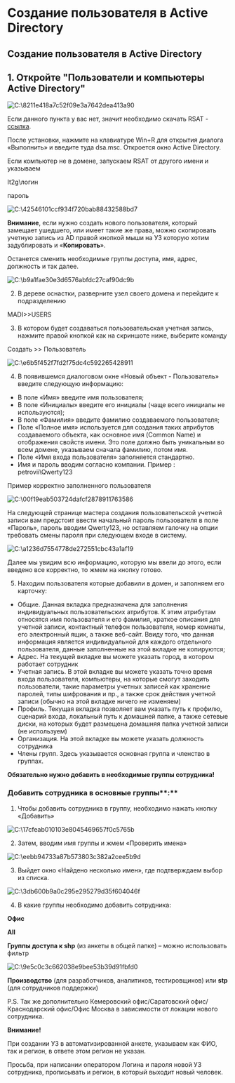 # Создание пользователя в Active Directory

## Создание пользователя в Active Directory

## 1. Откройте "Пользователи и компьютеры Active Directory"

![C:\8211e418a7c52f09e3a7642dea413a90](../.gitbook/assets/0%20%289%29.png)

Если данного пункта у вас нет, значит необходимо скачать RSAT - [ссылка](https://www.microsoft.com/ru-RU/download/details.aspx?id=45520).

После установки, нажмите на клавиатуре Win+R для открытия диалога «Выполнить» и введите туда dsa.msc. Откроется окно Active Directory.

Если компьютер не в домене, запускаем RSAT от другого имени и указываем

It2g\логин

пароль

![C:\42546101ccf934f720bab88432588bd7](../.gitbook/assets/1%20%283%29.png)

**Внимание**, если нужно создать нового пользователя, который замещает ушедшего, или имеет такие же права, можно скопировать учетную запись из AD правой кнопкой мыши на УЗ которую хотим задублировать и «**Копировать**».

Останется сменить необходимые группы доступа, имя, адрес, должность и так далее.

![C:\b9a1fae30e3d6576abfdc27caf90dc9b](../.gitbook/assets/2%20%284%29.png)

2. В дереве оснастки, разверните узел своего домена и перейдите к подразделению

MADI&gt;&gt;USERS

3. В котором будет создаваться пользовательская учетная запись, нажмите правой кнопкой как на скриншоте ниже, выберите команду 

Создать &gt;&gt; Пользователь

![C:\e6b5f452f7fd2f75dc4c592265428911](../.gitbook/assets/3%20%287%29.png)

4. В появившемся диалоговом окне «Новый объект - Пользователь» введите следующую информацию:

* В поле «Имя» введите имя пользователя;
* В поле «Инициалы» введите его инициалы \(чаще всего инициалы не используются\);
* В поле «Фамилия» введите фамилию создаваемого пользователя;
* Поле «Полное имя» используется для создания таких атрибутов создаваемого объекта, как основное имя \(Common Name\) и отображения свойств имени. Это поле должно быть уникальным во всем домене, указываем сначала фамилию, потом имя.
* Поле «Имя входа пользователя» заполняется стандартно.
* Имя и пароль вводим согласно компании. Пример : petrovii\Qwerty123

Пример корректно заполненного пользователя

![C:\00f19eab503724dafcf2878911763586](../.gitbook/assets/4%20%287%29.png)

На следующей странице мастера создания пользовательской учетной записи вам предстоит ввести начальный пароль пользователя в поле «Пароль», пароль вводим Qwerty123, но оставляем галочку на опции требовать смены пароля при следующем входе в систему.

![C:\a1236d7554778de272551cbc43a1af19](../.gitbook/assets/5%20%284%29.png)

Далее мы увидим всю информацию, которую мы ввели до этого, если введено все корректно, то жмем на кнопку готово.

5. Находим пользователя которые добавили в домен, и заполняем его карточку:

* Общие. Данная вкладка предназначена для заполнения индивидуальных пользовательских атрибутов. К этим атрибутам относятся имя пользователя и его фамилия, краткое описания для учетной записи, контактный телефон пользователя, номер комнаты, его электронный ящик, а также веб-сайт. Ввиду того, что данная информация является индивидуальной для каждого отдельного пользователя, данные заполненные на этой вкладке не копируются;
* Адрес. На текущей вкладке вы можете указать город, в котором работает сотрудник
* Учетная запись. В этой вкладке вы можете указать точно время входа пользователя, компьютеры, на которые смогут заходить пользователи, такие параметры учетных записей как хранение паролей, типы шифрования и пр., а также срок действия учетной записи \(обычно на этой вкладке ничего не изменяем\)
* Профиль. Текущая вкладка позволяет вам указать путь к профилю, сценарий входа, локальный путь к домашней папке, а также сетевые диски, на которых будет размещена домашняя папка учетной записи \(не используем\)
* Организация. На этой вкладке вы можете указать должность сотрудника
* Члены групп. Здесь указывается основная группа и членство в группах.

**Обязательно нужно добавить в необходимые группы сотрудника!**

### Добавить сотрудника в основные группы**:**

1. Чтобы добавить сотрудника в группу, необходимо нажать кнопку «Добавить»

![C:\17cfeab010103e8045469657f0c5765b](../.gitbook/assets/6%20%282%29.png)

2. Затем, вводим имя группы и жмем «Проверить имена»

![C:\eebb94733a87b573803c382a2cee5b9d](../.gitbook/assets/7%20%282%29.png)

3. Выйдет окно «Найдено несколько имен», где подтверждаем выбор из списка.

![C:\3db600b9a0c295e295279d35f604046f](../.gitbook/assets/8%20%284%29.png)

4. В какие группы необходимо добавить сотрудника:

**Офис**

**All**

**Группы доступа к shp** \(из анкеты в общей папке\) – можно использовать фильтр

![C:\9e5c0c3c662038e9bee53b39d91fbfd0](../.gitbook/assets/9%20%282%29.png)

**Производство** \(для разработчиков, аналитиков, тестировщиков\) или **stp** \(для сотрудников поддержки\)

P.S. Так же дополнительно Кемеровский офис/Саратовский офис/Краснодарский офис/Офис Москва в зависимости от локации нового сотрудника.

**Внимание!**

При создании УЗ в автоматизированной анкете, указываем как ФИО, так и регион, в ответе этом регион не указан. 

Просьба, при написании оператором Логина и пароля новой УЗ сотрудника, прописывать и регион, в который выходит новый человек. 

